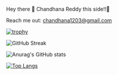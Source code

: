 Hey there 👋 Chandhana Reddy this side!!🏻

Reach me out: chandhana1203@gmail.com


[![trophy](https://github-profile-trophy.vercel.app/?username=ChandhanaReddy&theme=onedark)](https://github.com/ChandhanaReddy/github-profile-trophy)

![GitHub Streak](https://github-readme-streak-stats.herokuapp.com?user=ChandhanaReddy&theme=cobalt&date_format=j%20M%5B%20Y%5D&background=000000&border=7536B2&stroke=9243DD&ring=89502D&fire=FF9554&currStreakNum=D280FF&sideNums=BC52FF&currStreakLabel=64EAE2&sideLabels=48A8A2&dates=A42EE5)

![Anurag's GitHub stats](https://github-readme-stats.vercel.app/api?username=ChandhanaReddy&show_icons=true&theme=highcontrast)

[![Top Langs](https://github-readme-stats.vercel.app/api/top-langs/?username=ChandhanaReddy)](https://github.com/ChandhanaReddy/github-readme-stats)
